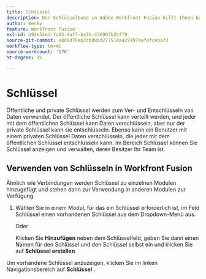 ```yaml
---
title: Schlüssel
description: Der Schlüsselbund in Adobe Workfront Fusion hilft Ihnen bei der Verwaltung öffentlicher und privater Schlüssel. Schlüssel werden beispielsweise von der Encryptor-App zum Ver- oder Entschlüsseln von PGP-Nachrichten verwendet.
author: Becky
feature: Workfront Fusion
exl-id: b92e54ed-fa03-4af7-be7b-436907b2bff9
source-git-commit: e0d9d76ab2cbd8bd277514a4291974af4fceba73
workflow-type: tm+mt
source-wordcount: '176'
ht-degree: 1%

---
```


# Schlüssel

Öffentliche und private Schlüssel werden zum Ver- und Entschlüsseln von Daten verwendet. Der öffentliche Schlüssel kann verteilt werden, und jeder mit dem öffentlichen Schlüssel kann Daten verschlüsseln, aber nur der private Schlüssel kann sie entschlüsseln. Ebenso kann ein Benutzer mit einem privaten Schlüssel Daten verschlüsseln, die jeder mit dem öffentlichen Schlüssel entschlüsseln kann. Im Bereich Schlüssel können Sie Schlüssel anzeigen und verwalten, deren Besitzer Ihr Team ist.

## Verwenden von Schlüsseln in Workfront Fusion

Ähnlich wie Verbindungen werden Schlüssel zu einzelnen Modulen hinzugefügt und stehen dann zur Verwendung in anderen Modulen zur Verfügung.

1. Wählen Sie in einem Modul, für das ein Schlüssel erforderlich ist, im Feld Schlüssel einen vorhandenen Schlüssel aus dem Dropdown-Menü aus.

   Oder

   Klicken Sie **Hinzufügen** neben dem Schlüsselfeld, geben Sie dann einen Namen für den Schlüssel und den Schlüssel selbst ein und klicken Sie auf **Schlüssel erstellen**.

Um vorhandene Schlüssel anzuzeigen, klicken Sie im linken Navigationsbereich auf **Schlüssel** .
